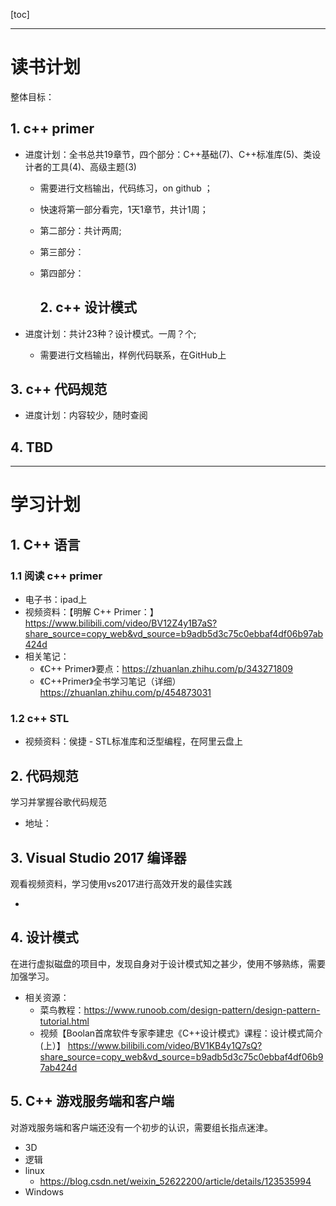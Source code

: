 [toc]

---
# 读书计划

整体目标：

## 1. c++ primer

- 进度计划：全书总共19章节，四个部分：C++基础(7)、C++标准库(5)、类设计者的工具(4)、高级主题(3)
  - 需要进行文档输出，代码练习，on github ；
  - 快速将第一部分看完，1天1章节，共计1周；
  - 第二部分：共计两周;
  - 第三部分：
  - 第四部分：

	## 2. c++ 设计模式

- 进度计划：共计23种？设计模式。一周？个;
  - 需要进行文档输出，样例代码联系，在GitHub上

## 3. c++ 代码规范

- 进度计划：内容较少，随时查阅

## 4. TBD









---



# 学习计划

## 1. C++ 语言

### 1.1 阅读 c++ primer

- 电子书：ipad上
- 视频资料：【明解 C++ Primer：】 https://www.bilibili.com/video/BV12Z4y1B7aS?share_source=copy_web&vd_source=b9adb5d3c75c0ebbaf4df06b97ab424d
- 相关笔记：
    - 《C++ Primer》要点：https://zhuanlan.zhihu.com/p/343271809
    - 《C++Primer》全书学习笔记（详细）https://zhuanlan.zhihu.com/p/454873031

### 1.2 c++ STL
- 视频资料：侯捷 - STL标准库和泛型编程，在阿里云盘上

## 2. 代码规范

学习并掌握谷歌代码规范

- 地址：


## 3. Visual Studio 2017 编译器

观看视频资料，学习使用vs2017进行高效开发的最佳实践

- 

## 4. 设计模式

在进行虚拟磁盘的项目中，发现自身对于设计模式知之甚少，使用不够熟练，需要加强学习。

- 相关资源：
    - 菜鸟教程：https://www.runoob.com/design-pattern/design-pattern-tutorial.html
    - 视频【Boolan首席软件专家李建忠《C++设计模式》课程：设计模式简介(上）】 https://www.bilibili.com/video/BV1KB4y1Q7sQ?share_source=copy_web&vd_source=b9adb5d3c75c0ebbaf4df06b97ab424d

## 5. C++ 游戏服务端和客户端

对游戏服务端和客户端还没有一个初步的认识，需要组长指点迷津。

- 3D
- 逻辑
- linux
    - https://blog.csdn.net/weixin_52622200/article/details/123535994
- Windows



# 

